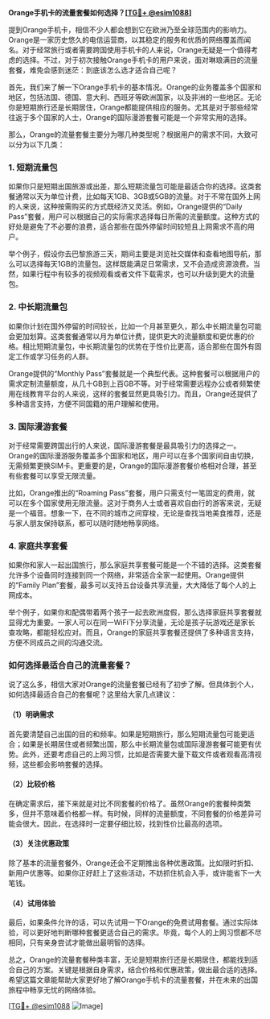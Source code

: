 **Orange手机卡的流量套餐如何选择？[[TG💪+ @esim1088](https://t.me/s/esim1088)]**

提到Orange手机卡，相信不少人都会想到它在欧洲乃至全球范围内的影响力。Orange是一家历史悠久的电信运营商，以其稳定的服务和优质的网络覆盖而闻名。对于经常旅行或者需要跨国使用手机卡的人来说，Orange无疑是一个值得考虑的选择。不过，对于初次接触Orange手机卡的用户来说，面对琳琅满目的流量套餐，难免会感到迷茫：到底该怎么选才适合自己呢？

首先，我们来了解一下Orange手机卡的基本情况。Orange的业务覆盖多个国家和地区，包括法国、德国、意大利、西班牙等欧洲国家，以及非洲的一些地区。无论你是短期旅行还是长期居住，Orange都能提供相应的服务。尤其是对于那些经常往返于多个国家的人士，Orange的国际漫游套餐可能是一个非常实用的选择。

那么，Orange的流量套餐主要分为哪几种类型呢？根据用户的需求不同，大致可以分为以下几类：

### 1. 短期流量包

如果你只是短期出国旅游或出差，那么短期流量包可能是最适合你的选择。这类套餐通常以天为单位计费，比如每天1GB、3GB或5GB的流量。对于不常在国外上网的人来说，这种按需购买的方式既经济又灵活。例如，Orange提供的“Daily Pass”套餐，用户可以根据自己的实际需求选择每日所需的流量额度。这种方式的好处是避免了不必要的浪费，适合那些在国外停留时间较短且上网需求不高的用户。

举个例子，假设你去巴黎旅游三天，期间主要是浏览社交媒体和查看地图导航，那么可以选择每天1GB的流量包。这样既能满足日常需求，又不会造成资源浪费。当然，如果行程中有较多的视频观看或者文件下载需求，也可以升级到更大的流量包。

### 2. 中长期流量包

如果你计划在国外停留的时间较长，比如一个月甚至更久，那么中长期流量包可能会更加划算。这类套餐通常以月为单位计费，提供更大的流量额度和更优惠的价格。相比短期流量包，中长期流量包的优势在于性价比更高，适合那些在国外有固定工作或学习任务的人群。

Orange提供的“Monthly Pass”套餐就是一个典型代表。这种套餐可以根据用户的需求定制流量额度，从几十GB到上百GB不等。对于经常需要远程办公或者频繁使用在线教育平台的人来说，这样的套餐显然更具吸引力。而且，Orange还提供了多种语言支持，方便不同国籍的用户理解和使用。

### 3. 国际漫游套餐

对于经常需要跨国出行的人来说，国际漫游套餐是最具吸引力的选择之一。Orange的国际漫游服务覆盖多个国家和地区，用户可以在多个国家间自由切换，无需频繁更换SIM卡。更重要的是，Orange的国际漫游套餐价格相对合理，甚至有些套餐可以享受无限流量。

比如，Orange推出的“Roaming Pass”套餐，用户只需支付一笔固定的费用，就可以在多个国家使用无限流量。这对于商务人士或者喜欢自由行的游客来说，无疑是一个福音。想象一下，在不同的城市之间穿梭，无论是查找当地美食推荐，还是与家人朋友保持联系，都可以随时随地畅享网络。

### 4. 家庭共享套餐

如果你和家人一起出国旅行，那么家庭共享套餐可能是一个不错的选择。这类套餐允许多个设备同时连接到同一个网络，非常适合全家一起使用。Orange提供的“Family Plan”套餐，最多可以支持五台设备共享流量，大大降低了每个人的上网成本。

举个例子，如果你和配偶带着两个孩子一起去欧洲度假，那么选择家庭共享套餐就显得尤为重要。一家人可以在同一WiFi下分享流量，无论是孩子玩游戏还是家长查攻略，都能轻松应对。而且，Orange的家庭共享套餐还提供了多种语言支持，方便不同成员之间的沟通交流。

### 如何选择最适合自己的流量套餐？

说了这么多，相信大家对Orange的流量套餐已经有了初步了解。但具体到个人，如何选择最适合自己的套餐呢？这里给大家几点建议：

#### （1）明确需求

首先要清楚自己出国的目的和频率。如果是短期旅行，那么短期流量包可能更适合；如果是长期居住或者频繁出国，那么中长期流量包或国际漫游套餐可能更有优势。此外，还要考虑自己的上网习惯，比如是否需要大量下载文件或者观看高清视频，这些都会影响套餐的选择。

#### （2）比较价格

在确定需求后，接下来就是对比不同套餐的价格了。虽然Orange的套餐种类繁多，但并不意味着价格都一样。有时候，同样的流量额度，不同套餐的价格差异可能会很大。因此，在选择时一定要仔细比较，找到性价比最高的选项。

#### （3）关注优惠政策

除了基本的流量套餐外，Orange还会不定期推出各种优惠政策。比如限时折扣、新用户优惠等。如果你正好赶上了这些活动，不妨抓住机会入手，或许能省下一大笔钱。

#### （4）试用体验

最后，如果条件允许的话，可以先试用一下Orange的免费试用套餐。通过实际体验，可以更好地判断哪种套餐更适合自己的需求。毕竟，每个人的上网习惯都不尽相同，只有亲身尝试才能做出最明智的选择。

总之，Orange的流量套餐种类丰富，无论是短期旅行还是长期居住，都能找到适合自己的方案。关键是根据自身需求，结合价格和优惠政策，做出最合适的选择。希望这篇文章能帮助大家更好地了解Orange手机卡的流量套餐，并在未来的出国旅程中畅享无忧的网络体验。

[[TG💪+ @esim1088](https://t.me/s/esim1088) ![Image](https://i.postimg.cc/4NQfJmqS/Snipaste-2025-05-13-00-14-12.png)]